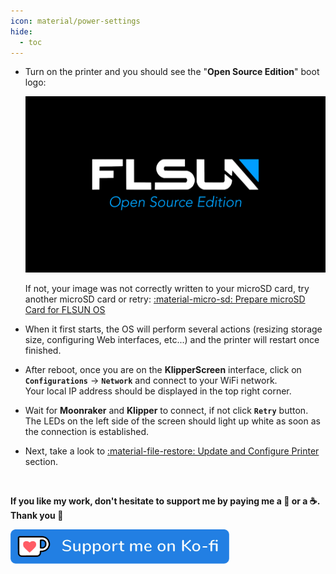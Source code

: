 ```yaml
---
icon: material/power-settings
hide:
  - toc
---
```


- Turn on the printer and you should see the "**Open Source Edition**" boot logo:

	<img width="600" src="../assets/images/bootlogo.jpg">


	If not, your image was not correctly written to your microSD card, try another microSD card or retry: <a href="../prepare-microsd-card-for-flsun-os">:material-micro-sd: Prepare microSD Card for FLSUN OS</a>  

- When it first starts, the OS will perform several actions (resizing storage size, configuring Web interfaces, etc...) and the printer will restart once finished.

- After reboot, once you are on the **KlipperScreen** interface, click on **`Configurations`** → **`Network`** and connect to your WiFi network.<br />Your local IP address should be displayed in the top right corner.

- Wait for **Moonraker** and **Klipper** to connect, if not click **`Retry`** button.<br />The LEDs on the left side of the screen should light up white as soon as the connection is established.

- Next, take a look to <a href="../update-and-configure-printer">:material-file-restore: Update and Configure Printer</a> section.

<br />

**If you like my work, don't hesitate to support me by paying me a 🍺 or a ☕. Thank you 🙂**

<a href="https://ko-fi.com/guilouz" target="_blank"><img width="350" src="../assets/images/ko-fi.png"></a>
